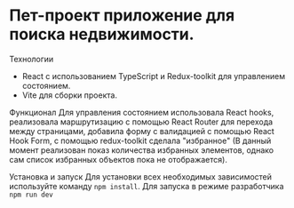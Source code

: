 # Пет-проект приложение для поиска недвижимости.


Технологии
- React с использованием TypeScript и Redux-toolkit для управлением состоянием.
- Vite для сборки проекта.
  
Функционал
Для управления состоянием использовала React hooks, реализовала маршрутизацию с помощью React Router для перехода между страницами, добавила форму с валидацией с помощью React Hook Form, с помощью redux-toolkit сделала "избранное" (В данный момент реализован показ количества избранных элементов, однако сам список избранных объектов пока не отображается).

Установка и запуск
Для установки всех необходимых зависимостей используйте команду `npm install`.
Для запуска в режиме разработчика `npm run dev`
